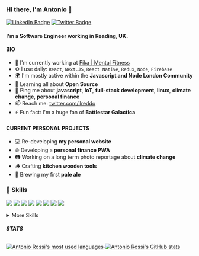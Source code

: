 ### Hi there, I'm Antonio 👋

[![LinkedIn Badge](https://img.shields.io/badge/LinkedIn-Profile-informational?style=flat&logo=linkedin&logoColor=white&color=0D76A8)](https://www.linkedin.com/in/antoniorossii/)
[![Twitter Badge](https://img.shields.io/badge/Twitter-Profile-informational?style=flat&logo=twitter&logoColor=white&color=1CA2F1)](https://twitter.com/home)

#### I'm a Software Engineer working in Reading, UK.

#### BIO

- 🏢  I'm currently working at [Fika | Mental Fitness](https://www.fika.community)
- ⚙️ I use daily: `React`, `Next.JS`, `React Native`, `Redux`, `Node`, `Firebase`
- 🌍 I'm mostly active within the **Javascript and Node London Community**
- 🌱 Learning all about **Open Source**
- 💬 Ping me about **javascript**, **IoT**, **full-stack development**, **linux**, **climate change**, **personal finance**
- 📫 Reach me: [twitter.com/ilreddo](https://twitter.com/ilreddo)
- ⚡️ Fun fact: I'm a huge fan of **Battlestar Galactica**

#### CURRENT PERSONAL PROJECTS

- 💻 Re-developing **my personal website**
- 🌐 Developing a **personal finance PWA**
- 📷 Working on a long term photo reportage about **climate change**
- 🪵 Crafting **kitchen wooden tools**
- 🍺 Brewing my first **pale ale**

### 💼 Skills

![](https://img.shields.io/badge/Code-React-informational?style=flat&logo=react&logoColor=white&color=055eb1)
![](https://img.shields.io/badge/Code-React%20Native-informational?style=flat&logo=react&logoColor=white&color=055eb1)
![](https://img.shields.io/badge/Code-Angular-informational?style=flat&logo=angular&logoColor=white&color=055eb1)
![](https://img.shields.io/badge/Code-NativeScript-informational?style=flat&logo=nativescript&logoColor=white&color=055eb1)
![](https://img.shields.io/badge/Code-Node-informational?style=flat&logo=javascript&logoColor=white&color=055eb1)
![](https://img.shields.io/badge/Code-JavaScript-informational?style=flat&logo=JavaScript&logoColor=white&color=055eb1)
![](https://img.shields.io/badge/Code-TypeScript-informational?style=flat&logo=TypeScript&logoColor=white&color=055eb1)
![](https://img.shields.io/badge/Code-MongoDB-informational?style=flat&logo=MongoDB&logoColor=white&color=055eb1)

<details>
<summary>More Skills</summary>
<br>

![](https://img.shields.io/badge/UI/UX-Web/Product/Mobile-informational?style=flat&logoColor=white&color=055eb1)
![](https://img.shields.io/badge/Style-CSS-informational?style=flat&logo=css3&logoColor=white&color=055eb1)
![](https://img.shields.io/badge/Style-Sass-informational?style=flat&logo=Sass&logoColor=white&color=055eb1)

![](https://img.shields.io/badge/Test-Puppeteer-informational?style=flat&logo=puppeteer&logoColor=white&color=055eb1)
![](https://img.shields.io/badge/Test-Cypress-informational?style=flat&logo=Cypress&logoColor=white&color=055eb1)
![](https://img.shields.io/badge/Test-Jasmine-informational?style=flat&logo=Jasmine&logoColor=white&color=055eb1)
![](https://img.shields.io/badge/Test-Jest-informational?style=flat&logo=jest&logoColor=white&color=055eb1)
![](https://img.shields.io/badge/Test-Mocha-informational?style=flat&logo=Mocha&logoColor=white&color=055eb1)

![](https://img.shields.io/badge/Tools-Docker-informational?style=flat&logo=docker&logoColor=white&color=055eb1)
![](https://img.shields.io/badge/Tools-Jira-informational?style=flat&logo=Jira-Software&logoColor=white&color=055eb1)
![](https://img.shields.io/badge/Tools-Jenkins-informational?style=flat&logo=jenkins&logoColor=white&color=055eb1)
![](https://img.shields.io/badge/Tools-NGINX-informational?style=flat&logo=nginx&logoColor=white&color=055eb1)
![](https://img.shields.io/badge/Tools-Netlify-informational?style=flat&logo=netlify&logoColor=white&color=055eb1)
![](https://img.shields.io/badge/Tools-NPM-informational?style=flat&logo=npm&logoColor=white&color=055eb1)
![](https://img.shields.io/badge/Tools-Postman-informational?style=flat&logo=Postman&logoColor=white&color=055eb1)
![](https://img.shields.io/badge/Tools-Photoshop-informational?style=flat&logo=Adobe-Photoshop&logoColor=white&color=055eb1)
![](https://img.shields.io/badge/Tools-AdobeXD-informational?style=flat&logo=Adobe-XD&logoColor=white&color=055eb1)

</details>

##### STATS

<a href="https://github.com/ilreddo">
  <img align="center" style="margin-top:0.5rem" src="https://github-readme-stats.vercel.app/api/top-langs/?username=ilreddo&layout=compact&langs_count=10)](https://github.com/ilreddo/github-readme-stats" alt="Antonio Rossi's most used languages"/>
</a>
<a href="https://github.com/ilreddo">
  <img align="center" style="margin-top:0.5rem" src="https://github-readme-stats.vercel.app/api?username=ilreddo&show_icons=true&line_height=27&count_private=true&include_all_commits=true" alt="Antonio Rossi's GitHub stats" />
</a>
